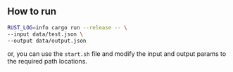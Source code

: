 ## How to run

```bash
RUST_LOG=info cargo run --release -- \
--input data/test.json \
--output data/output.json

```
or, you can use the `start.sh` file and modify the input and output params to the required path locations.
